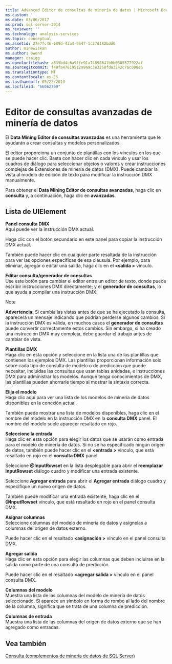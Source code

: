 ```yaml
---
title: Advanced Editor de consultas de minería de datos | Microsoft Docs
ms.custom: ''
ms.date: 03/06/2017
ms.prod: sql-server-2014
ms.reviewer: ''
ms.technology: analysis-services
ms.topic: conceptual
ms.assetid: 27e7fc46-689d-43a4-9647-1c27d182bdd6
author: minewiskan
ms.author: owend
manager: craigg
ms.openlocfilehash: a633bd4c6a9ffe91a74858641b0b0305577922af
ms.sourcegitcommit: f40fa47619512a9a9c3e3258fda3242c76c008e6
ms.translationtype: MT
ms.contentlocale: es-ES
ms.lasthandoff: 05/23/2019
ms.locfileid: "66062799"
---
```

# <a name="advanced-data-mining-query-editor"></a>Editor de consultas avanzadas de minería de datos
  El **Data Mining Editor de consultas avanzadas** es una herramienta que le ayudarán a crear consultas y modelos personalizados.  
  
 El editor proporciona un conjunto de plantillas con los vínculos en los que se puede hacer clic. Basta con hacer clic en cada vínculo y usar los cuadros de diálogo para seleccionar objetos o valores y crear instrucciones complejas de Extensiones de minería de datos (DMX). Puede cambiar la vista al modelo de edición de texto para modificar la instrucción DMX manualmente.  
  
 Para obtener el **Data Mining Editor de consultas avanzadas**, haga clic en **consulta** y, a continuación, haga clic en **avanzadas**.  
  
## <a name="uielement-list"></a>Lista de UIElement  
 **Panel consulta DMX**  
 Aquí puede ver la instrucción DMX actual.  
  
 Haga clic con el botón secundario en este panel para copiar la instrucción DMX actual.  
  
 También puede hacer clic en cualquier parte resaltada de la instrucción para ver las opciones específicas de esa cláusula. Por ejemplo, para eliminar, agregar o editar una salida, haga clic en el  **\<salida >** vínculo.  
  
 **Editar consulta/generador de consultas**  
 Use este botón para cambiar el editor entre un editor de texto, donde puede escribir instrucciones DMX directamente; y el **generador de consultas**, lo que ayuda a compilar una instrucción DMX.  
  
> [!NOTE]  
>  **Advertencia:** Si cambia las vistas antes de que se ha ejecutado la consulta, aparecerá un mensaje indicando que podrían perderse algunos cambios. Si la instrucción DMX es válida, en muchos casos el **generador de consultas** puede convertir correctamente estos cambios. Sin embargo, si ha creado una instrucción DMX muy compleja, debe guardar el trabajo antes de cambiar de vista.  
  
 **Plantillas DMX**  
 Haga clic en esta opción y seleccione en la lista una de las plantillas que contienen los ejemplos DMX. Las plantillas proporcionan información solo sobre cada tipo de consulta de modelo o de predicción que puede necesitar, incluidas las consultas que usan tablas anidadas, e instrucciones DMX para administrar los modelos. Aunque tenga conocimientos de DMX, las plantillas pueden ahorrarle tiempo al mostrar la sintaxis correcta.  
  
 **Elija el modelo**  
 Haga clic aquí para ver una lista de los modelos de minería de datos disponibles en la conexión actual.  
  
 También puede mostrar una lista de modelos disponibles, haga clic en el nombre del modelo en la instrucción DMX en la **consulta DMX** panel. El nombre del modelo suele aparecer resaltado en rojo.  
  
 **Seleccione la entrada**  
 Haga clic en esta opción para elegir los datos que se usarán como entrada para el modelo de minería de datos. Si no se ha especificado ningún origen de datos, también puede hacer clic en el  **\<entrada >** vínculo, que está resaltado en rojo en el **consulta DMX** panel.  
  
 Seleccione **@InputRowset** en la lista desplegable para abrir el **reemplazar InputRowset** diálogo cuadro y modificar una entrada existente.  
  
 Seleccione **Agregar entrada** para abrir el **Agregar entrada** diálogo cuadro y especifique un nuevo origen de datos.  
  
 También puede modificar una entrada existente, haga clic en el **@InputRowset** vínculo, que está resaltado en rojo en el panel consulta DMX.  
  
 **Asignar columnas**  
 Seleccione columnas del modelo de minería de datos y asígnelas a columnas del origen de datos externo.  
  
 Puede hacer clic en el resaltado  **\<asignación >** vínculo en el panel consulta DMX.  
  
 **Agregar salida**  
 Haga clic en esta opción para elegir las columnas que deben incluirse en la salida como parte de una consulta de predicción.  
  
 Puede hacer clic en el resaltado  **\<agregar salida >** vínculo en el panel consulta DMX.  
  
 **Columnas del modelo**  
 Muestra una lista de las columnas del modelo de minería de datos seleccionado. Si aparece un símbolo en forma de rombo al lado del nombre de la columna, significa que se trata de una columna de predicción.  
  
 **Columnas de entrada**  
 Muestra una lista de las columnas del origen de datos externo que se han agregado como entradas.  
  
## <a name="see-also"></a>Vea también  
 [Consulta &#40;complementos de minería de datos de SQL Server&#41;](query-sql-server-data-mining-add-ins.md)  
  
  
